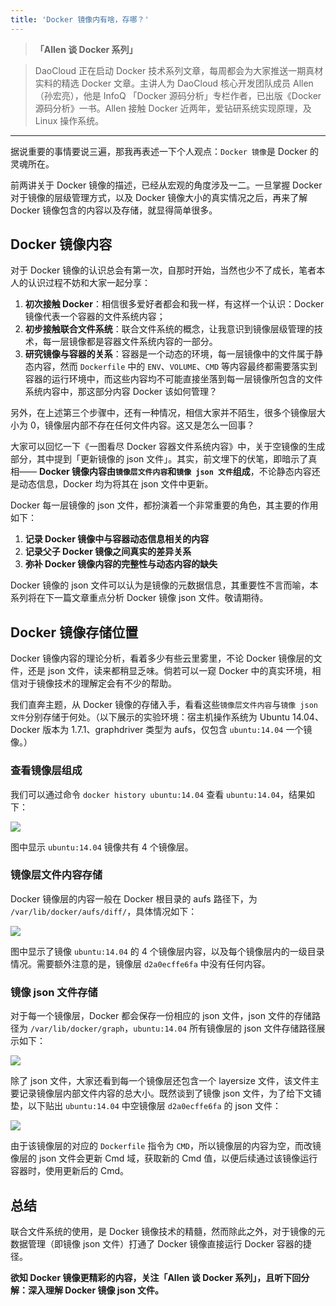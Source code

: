 ```yaml
---
title: 'Docker 镜像内有啥，存哪？'
---
```


<!-- reviewed by fiona -->

<!--Docker 均为将其在 json 文件中更新。均未 or 均为-->

>**「Allen 谈 Docker 系列」**

>DaoCloud 正在启动 Docker 技术系列文章，每周都会为大家推送一期真材实料的精选 Docker 文章。主讲人为 DaoCloud 核心开发团队成员 Allen（孙宏亮），他是 InfoQ 「Docker 源码分析」专栏作者，已出版《Docker 源码分析》一书。Allen 接触 Docker 近两年，爱钻研系统实现原理，及 Linux 操作系统。

---

据说重要的事情要说三遍，那我再表述一下个人观点：`Docker 镜像`是 Docker 的灵魂所在。

前两讲关于 Docker 镜像的描述，已经从宏观的角度涉及一二。一旦掌握 Docker 对于镜像的层级管理方式，以及 Docker 镜像大小的真实情况之后，再来了解 Docker 镜像包含的内容以及存储，就显得简单很多。

## Docker 镜像内容

对于 Docker 镜像的认识总会有第一次，自那时开始，当然也少不了成长，笔者本人的认识过程不妨和大家一起分享：

1. **初次接触 Docker**：相信很多爱好者都会和我一样，有这样一个认识：Docker 镜像代表一个容器的文件系统内容；
2. **初步接触联合文件系统**：联合文件系统的概念，让我意识到镜像层级管理的技术，每一层镜像都是容器文件系统内容的一部分。
3. **研究镜像与容器的关系**：容器是一个动态的环境，每一层镜像中的文件属于静态内容，然而 `Dockerfile` 中的 `ENV`、`VOLUME`、`CMD` 等内容最终都需要落实到容器的运行环境中，而这些内容均不可能直接坐落到每一层镜像所包含的文件系统内容中，那这部分内容 Docker 该如何管理？

另外，在上述第三个步骤中，还有一种情况，相信大家并不陌生，很多个镜像层大小为 0，镜像层内部不存在任何文件内容。这又是怎么一回事？

大家可以回忆一下《一图看尽 Docker 容器文件系统内容》中，关于空镜像的生成部分，其中提到「更新镜像的 json 文件」。其实，前文埋下的伏笔，即暗示了真相—— **Docker 镜像内容由`镜像层文件内容`和`镜像 json 文件`组成**，不论静态内容还是动态信息，Docker 均为将其在 json 文件中更新。

Docker 每一层镜像的 json 文件，都扮演着一个非常重要的角色，其主要的作用如下：

1. **记录 Docker 镜像中与容器动态信息相关的内容**
2. **记录父子 Docker 镜像之间真实的差异关系**
3. **弥补 Docker 镜像内容的完整性与动态内容的缺失**

Docker 镜像的 json 文件可以认为是镜像的元数据信息，其重要性不言而喻，本系列将在下一篇文章重点分析 Docker 镜像 json 文件。敬请期待。

## Docker 镜像存储位置

Docker 镜像内容的理论分析，看着多少有些云里雾里，不论 Docker 镜像层的文件，还是 json 文件，读来都稍显乏味。倘若可以一窥 Docker 中的真实环境，相信对于镜像技术的理解定会有不少的帮助。

我们直奔主题，从 Docker 镜像的存储入手，看看这些`镜像层文件内容`与`镜像 json 文件`分别存储于何处。（以下展示的实验环境：宿主机操作系统为 Ubuntu 14.04、Docker 版本为 1.7.1、graphdriver 类型为 aufs，仅包含 `ubuntu:14.04` 一个镜像。）

### 查看镜像层组成

我们可以通过命令 `docker history ubuntu:14.04` 查看 `ubuntu:14.04`，结果如下：

![](http://7xi8kv.com5.z0.glb.qiniucdn.com/docker_history.jpg)

图中显示 `ubuntu:14.04` 镜像共有 4 个镜像层。

### 镜像层文件内容存储

Docker 镜像层的内容一般在 Docker 根目录的 aufs 路径下，为 `/var/lib/docker/aufs/diff/`，具体情况如下：

![](http://7xi8kv.com5.z0.glb.qiniucdn.com/images.jpg)

图中显示了镜像 `ubuntu:14.04` 的 4 个镜像层内容，以及每个镜像层内的一级目录情况。需要额外注意的是，镜像层 `d2a0ecffe6fa` 中没有任何内容。

### 镜像 json 文件存储

对于每一个镜像层，Docker 都会保存一份相应的 json 文件，json 文件的存储路径为 `/var/lib/docker/graph`，`ubuntu:14.04` 所有镜像层的 json 文件存储路径展示如下：

![](http://7xi8kv.com5.z0.glb.qiniucdn.com/jsons.jpg)

除了 json 文件，大家还看到每一个镜像层还包含一个 layersize 文件，该文件主要记录镜像层内部文件内容的总大小。既然谈到了镜像 json 文件，为了给下文铺垫，以下贴出 `ubuntu:14.04` 中空镜像层 `d2a0ecffe6fa` 的 json 文件：

![](http://7xi8kv.com5.z0.glb.qiniucdn.com/empty_json.jpg)

由于该镜像层的对应的 `Dockerfile` 指令为 `CMD`，所以镜像层的内容为空，而改镜像层的 json 文件会更新 Cmd 域，获取新的 Cmd 值，以便后续通过该镜像运行容器时，使用更新后的 Cmd。

## 总结

联合文件系统的使用，是 Docker 镜像技术的精髓，然而除此之外，对于镜像的元数据管理（即镜像 json 文件）打通了 Docker 镜像直接运行 Docker 容器的捷径。

**欲知 Docker 镜像更精彩的内容，关注「Allen 谈 Docker 系列」，且听下回分解：深入理解 Docker 镜像 json 文件。**